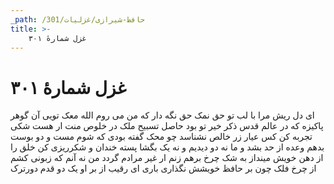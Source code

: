 ```yaml
---
_path: /حافظ-شیرازی/غزلیات/301
title: >-
    غزل شمارهٔ ۳۰۱
---
```

# غزل شمارهٔ ۳۰۱

ای دل ریش مرا با لب تو حق نمک
حق نگه دار که من می روم الله معک
تویی آن گوهر پاکیزه که در عالم قدس
ذکر خیر تو بود حاصل تسبیح ملک
در خلوص منت ار هست شکی تجربه کن
کس عیار زر خالص نشناسد چو محک
گفته بودی که شوم مست و دو بوست بدهم
وعده از حد بشد و ما نه دو دیدیم و نه یک
بگشا پسته خندان و شکرریزی کن
خلق را از دهن خویش مینداز به شک
چرخ برهم زنم ار غیر مرادم گردد
من نه آنم که زبونی کشم از چرخ فلک
چون بر حافظ خویشش نگذاری باری
ای رقیب از بر او یک دو قدم دورترک

